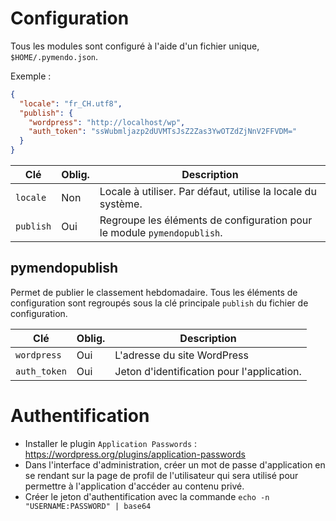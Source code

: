 Configuration
=============

Tous les modules sont configuré à l'aide d'un fichier unique, ```$HOME/.pymendo.json```.

Exemple :
```json
{
  "locale": "fr_CH.utf8",
  "publish": {
    "wordpress": "http://localhost/wp",
    "auth_token": "ssWubmljazp2dUVMTsJsZ2Zas3YwOTZdZjNnV2FFVDM="
  }
}
```

|Clé|Oblig.|Description|
|---|------|-----------|
|```locale```|Non|Locale à utiliser. Par défaut, utilise la locale du système.|
|```publish```|Oui|Regroupe les éléments de configuration pour le module ```pymendopublish```.|

pymendopublish
--------------

Permet de publier le classement hebdomadaire. Tous les éléments de configuration sont regroupés sous la clé principale
```publish``` du fichier de configuration. 

|Clé|Oblig.|Description|
|---|------|-----------|
|```wordpress```|Oui|L'adresse du site WordPress|
|```auth_token```|Oui|Jeton d'identification pour l'application.|

Authentification
================

* Installer le plugin ```Application Passwords``` : https://wordpress.org/plugins/application-passwords
* Dans l'interface d'administration, créer un mot de passe d'application en se rendant sur la page de profil de 
l'utilisateur qui sera utilisé pour permettre à l'application d'accéder au contenu privé.
* Créer le jeton d'authentification avec la commande ```echo -n "USERNAME:PASSWORD" | base64```
